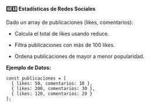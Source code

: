 <strong>1️⃣1️⃣ Estadísticas de Redes Sociales</strong>

Dado un array de publicaciones (likes, comentarios):

- Calcula el total de likes usando reduce.

- Filtra publicaciones con más de 100 likes.

- Ordena publicaciones de mayor a menor popularidad.

<strong>Ejemplo de Datos:</strong>
```
const publicaciones = [
  { likes: 50, comentarios: 10 },
  { likes: 200, comentarios: 30 },
  { likes: 120, comentarios: 20 }
];
```